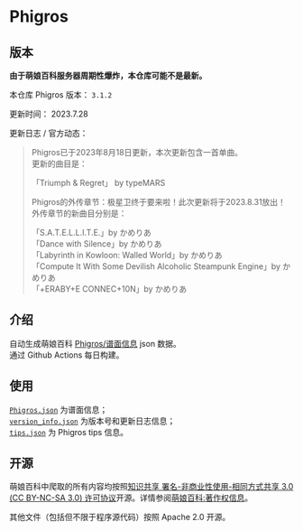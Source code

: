 # Phigros

## 版本

**由于萌娘百科服务器周期性爆炸，本仓库可能不是最新。**

本仓库 Phigros 版本： <!-- begin Phigros version --> `3.1.2` <!-- end Phigros version -->

更新时间： <!-- begin Phigros time --> 2023.7.28 <!-- end Phigros time -->

更新日志 / 官方动态：
<!-- begin Phigros log -->
> Phigros已于2023年8月18日更新，本次更新包含一首单曲。  
> 更新的曲目是：  
>   
> 「Triumph & Regret」 by typeMARS  
>   
> Phigros的外传章节：极星卫终于要来啦！此次更新将于2023.8.31放出！  
> 外传章节的新曲目分别是：  
>   
> 「S.A.T.E.L.L.I.T.E.」by かめりあ  
> 「Dance with Silence」by かめりあ  
> 「Labyrinth in Kowloon: Walled World」by かめりあ  
> 「Compute It With Some Devilish Alcoholic Steampunk Engine」by かめりあ  
> 「+ERABY+E CONNEC+10N」by かめりあ  
<!-- end Phigros log -->

## 介绍

自动生成萌娘百科 [Phigros/谱面信息](https://mzh.moegirl.org.cn/Phigros/谱面信息) json 数据。  
通过 Github Actions 每日构建。

## 使用

[`Phigros.json`](https://ssmzhn.github.io/Phigros/Phigros.json) 为谱面信息；  
[`version_info.json`](https://ssmzhn.github.io/Phigros/version_info.json) 为版本号和更新日志信息；  
[`tips.json`](https://ssmzhn.github.io/Phigros/tips.json) 为 Phigros tips 信息。

## 开源
萌娘百科中爬取的所有内容均按照[知识共享 署名-非商业性使用-相同方式共享 3.0 (CC BY-NC-SA 3.0) 许可协议](https://creativecommons.org/licenses/by-nc-sa/3.0/cn/)开源。详情参阅[萌娘百科:著作权信息](https://mzh.moegirl.org.cn/%E8%90%8C%E5%A8%98%E7%99%BE%E7%A7%91:%E8%91%97%E4%BD%9C%E6%9D%83%E4%BF%A1%E6%81%AF)。

其他文件（包括但不限于程序源代码）按照 Apache 2.0 开源。
